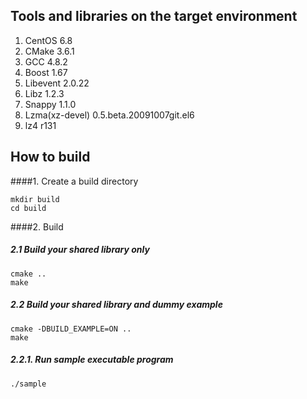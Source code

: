 ## Tools and libraries on the target environment
1. CentOS 6.8
1. CMake 3.6.1
2. GCC 4.8.2
3. Boost 1.67
1. Libevent 2.0.22
1. Libz 1.2.3
1. Snappy 1.1.0
1. Lzma(xz-devel)   0.5.beta.20091007git.el6
1. lz4 r131

## How to build

####1. Create a build directory

```commandline
mkdir build
cd build
```

####2. Build
##### 2.1 Build your shared library only
```commandline
cmake ..
make
```

##### 2.2 Build your shared library and dummy example
```commandline
cmake -DBUILD_EXAMPLE=ON ..
make
```

##### 2.2.1. Run sample executable program
```commandline
./sample
```